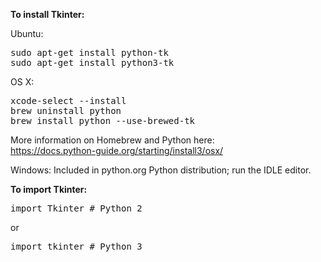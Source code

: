 <b>To install Tkinter:</b>

Ubuntu:
<pre>
sudo apt-get install python-tk
sudo apt-get install python3-tk
</pre>

OS X:
<pre>
xcode-select --install
brew uninstall python
brew install python --use-brewed-tk
</pre>
More information on Homebrew and Python here:<br>
https://docs.python-guide.org/starting/install3/osx/

Windows:
Included in python.org Python distribution; run the IDLE editor.


<b>To import Tkinter:</b>
<pre>
import Tkinter # Python 2
</pre>
or
<pre>
import tkinter # Python 3
</pre>
